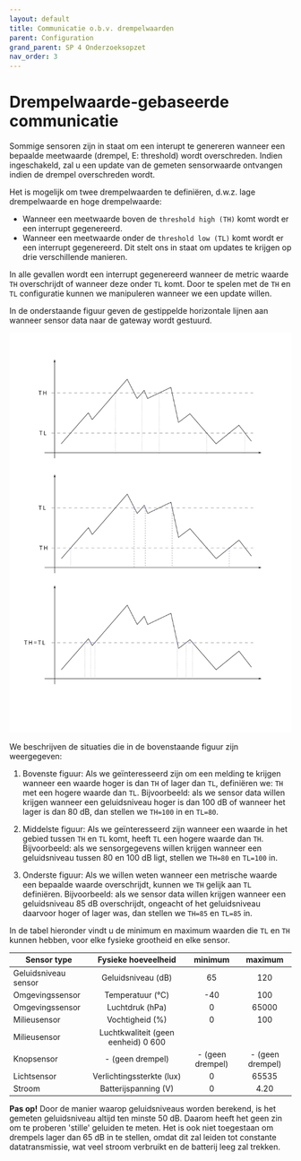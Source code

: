 ```yaml
---
layout: default
title: Communicatie o.b.v. drempelwaarden
parent: Configuration
grand_parent: SP 4 Onderzoeksopzet 
nav_order: 3
---
```


# Drempelwaarde-gebaseerde communicatie

Sommige sensoren zijn in staat om een interupt te genereren wanneer een bepaalde meetwaarde (drempel, E: threshold) wordt overschreden.
Indien ingeschakeld, zal u een update van de gemeten sensorwaarde ontvangen indien de drempel overschreden wordt.

Het is mogelijk om twee drempelwaarden te definiëren, d.w.z. lage drempelwaarde en hoge drempelwaarde: 
* Wanneer een meetwaarde boven de `threshold high (TH)` komt wordt er een interrupt gegenereerd.
* Wanneer een meetwaarde onder de `threshold low (TL)` komt wordt er een interrupt gegenereerd.
Dit stelt ons in staat om updates te krijgen op drie verschillende manieren.

In alle gevallen wordt een interrupt gegenereerd wanneer de metric waarde `TH` overschrijdt of wanneer deze onder `TL` komt. 
Door te spelen met de `TH` en `TL` configuratie kunnen we manipuleren wanneer we een update willen.

In de onderstaande figuur geven de gestippelde horizontale lijnen aan wanneer sensor data naar de gateway wordt gestuurd.

![](../assets/images/tl-th-thresholds.svg)

We beschrijven de situaties die in de bovenstaande figuur zijn weergegeven:

1. Bovenste figuur: Als we geïnteresseerd zijn om een melding te krijgen wanneer een waarde hoger is dan `TH` of lager dan `TL`, definiëren we: `TH` met een hogere waarde dan `TL`.
Bijvoorbeeld: als we sensor data willen krijgen wanneer een geluidsniveau hoger is dan 100 dB of wanneer het lager is dan 80 dB, dan stellen we `TH=100` in en `TL=80`.

2. Middelste figuur: Als we geïnteresseerd zijn wanneer een waarde in het gebied tussen `TH` en `TL` komt, heeft `TL` een hogere waarde dan `TH`.
Bijvoorbeeld: als we sensorgegevens willen krijgen wanneer een geluidsniveau tussen 80 en 100 dB ligt, stellen we `TH=80` en `TL=100` in.

3. Onderste figuur: Als we willen weten wanneer een metrische waarde een bepaalde waarde overschrijdt, kunnen we `TH` gelijk aan `TL` definiëren.
Bijvoorbeeld: als we sensor data willen krijgen wanneer een geluidsniveau 85 dB overschrijdt, ongeacht of het geluidsniveau daarvoor hoger of lager was, dan stellen we `TH=85` en `TL=85` in.

In de tabel hieronder vindt u de minimum en maximum waarden die `TL` en `TH` kunnen hebben, voor elke fysieke grootheid en elke sensor.

| Sensor type | Fysieke hoeveelheid | minimum | maximum |
| ------------- |:-------------:|:-------------:|:-------------:| 
| Geluidsniveau sensor | Geluidsniveau (dB) | 65 | 120 |
| Omgevingssensor | Temperatuur (&deg;C) | -40 | 100 |
| Omgevingssensor | Luchtdruk (hPa) | 0 | 65000 |
| Milieusensor | Vochtigheid (%) | 0 | 100 |
| Milieusensor | Luchtkwaliteit (geen eenheid) 0 600
| Knopsensor | - (geen drempel) | - (geen drempel) | - (geen drempel) |
| Lichtsensor | Verlichtingssterkte (lux) | 0 | 65535 |
| Stroom | Batterijspanning (V) | 0 | 4.20 |

__Pas op!__ Door de manier waarop geluidsniveaus worden berekend, is het gemeten geluidsniveau altijd ten minste 50 dB. Daarom heeft het geen zin om te proberen 'stille' geluiden te meten.
Het is ook niet toegestaan om drempels lager dan 65 dB in te stellen, omdat dit zal leiden tot constante datatransmissie, wat veel stroom verbruikt en de batterij leeg zal trekken.
